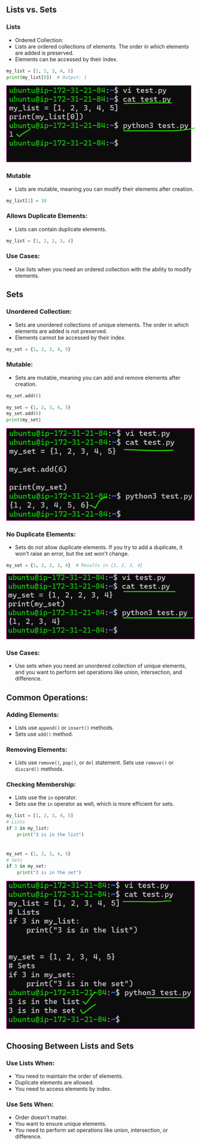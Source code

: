 Lists vs. Sets
--------------

### Lists
* Ordered Collection:
* Lists are ordered collections of elements. The order in which elements are added is preserved.
* Elements can be accessed by their index.
```py
my_list = [1, 2, 3, 4, 5]
print(my_list[0])  # Output: 1
```
![Preview](Images/python3.png)

### Mutable
* Lists are mutable, meaning you can modify their elements after creation.
```py
my_list[1] = 10
```

### Allows Duplicate Elements:
* Lists can contain duplicate elements.
```py
my_list = [1, 2, 2, 3, 4]
```

### Use Cases:
* Use lists when you need an ordered collection with the ability to modify elements.


Sets
------
### Unordered Collection:
* Sets are unordered collections of unique elements. The order in which elements are added is not preserved.
* Elements cannot be accessed by their index.
```py
my_set = {1, 2, 3, 4, 5}
```

### Mutable:
* Sets are mutable, meaning you can add and remove elements after creation.
```py
my_set.add(6)
```

```py
my_set = {1, 2, 3, 4, 5}
my_set.add(6)
print(my_set)
```
![Preview](Images/python5.png)

### No Duplicate Elements:
* Sets do not allow duplicate elements. If you try to add a duplicate, it won't raise an error, but the set won't change.
```py
my_set = {1, 2, 2, 3, 4}  # Results in {1, 2, 3, 4}
```
![Preview](Images/python6.png)


### Use Cases:
* Use sets when you need an unordered collection of unique elements, and you want to perform set operations like union, intersection, and difference.

Common Operations:
------------------
### Adding Elements:
* Lists use `append()` or `insert()` methods.
* Sets use `add()` method.

### Removing Elements:
* Lists use `remove()`, `pop()`, or `del` statement.
Sets use `remove()` or `discard()` methods.

### Checking Membership:
* Lists use the `in` operator.
* Sets use the `in` operator as well, which is more efficient for sets.
```py
my_list = [1, 2, 3, 4, 5]
# Lists
if 3 in my_list:
    print("3 is in the list")


my_set = {1, 2, 3, 4, 5}
# Sets
if 3 in my_set:
    print("3 is in the set")
```
![Preview](Images/python4.png)


Choosing Between Lists and Sets
-------------------------------
### Use Lists When:
* You need to maintain the order of elements.
* Duplicate elements are allowed.
* You need to access elements by index.

### Use Sets When:
* Order doesn't matter.
* You want to ensure unique elements.
* You need to perform set operations like union, intersection, or difference.
